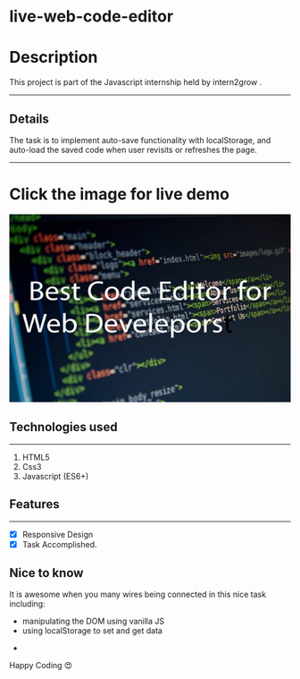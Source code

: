 # live-web-code-editor

# Description

This project is part of the Javascript internship held by intern2grow .

---

## Details

The task is to implement auto-save functionality with localStorage, and auto-load the saved code when user revisits or refreshes the page.

---

# Click the image for live demo

[<img src='./blob.jpg'>]()

## Technologies used

---

1. HTML5
2. Css3
3. Javascript (ES6+)

## Features

---

- [x] Responsive Design
- [x] Task Accomplished.

## Nice to know

It is awesome when you many wires being connected in this nice task including:

- manipulating the DOM using vanilla JS
- using localStorage to set and get data

*

Happy Coding 😍
